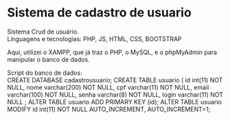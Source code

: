 # Sistema de cadastro de usuario

Sistema Crud de usuário.
<br/>
Linguagens e tecnologias:
PHP, JS, HTML, CSS, BOOTSTRAP

Aqui, utilizei o XAMPP, que já traz o PHP, o MySQL, e o phpMyAdmin para manipular o banco de dados.

Script do banco de dados:
<br/>
CREATE DATABASE cadastrousuario;
CREATE TABLE usuario ( id int(11) NOT NULL, nome varchar(200) NOT NULL, cpf varchar(11) NOT NULL, email varchar(100) NOT NULL, senha varchar(8) NOT NULL, login varchar(11) NOT NULL ; ALTER TABLE usuario ADD PRIMARY KEY (id); ALTER TABLE usuario MODIFY id int(11) NOT NULL AUTO_INCREMENT, AUTO_INCREMENT=1;

